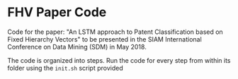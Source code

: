 # FHV Paper Code
Code for the paper: "An LSTM approach to Patent Classification based on Fixed Hierarchy Vectors" to be presented in the SIAM International Conference on Data Mining (SDM) in May 2018.

The code is organized into steps. Run the code for every step from within its folder using the `init.sh` script provided
